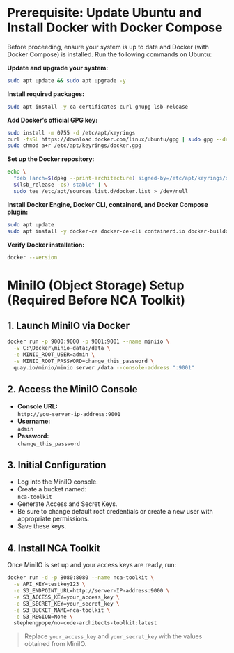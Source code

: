 # Prerequisite: Update Ubuntu and Install Docker with Docker Compose

Before proceeding, ensure your system is up to date and Docker (with Docker Compose) is installed. Run the following commands on Ubuntu:

**Update and upgrade your system:**
```sh
sudo apt update && sudo apt upgrade -y
```

**Install required packages:**
```sh
sudo apt install -y ca-certificates curl gnupg lsb-release
```

**Add Docker’s official GPG key:**
```sh
sudo install -m 0755 -d /etc/apt/keyrings
curl -fsSL https://download.docker.com/linux/ubuntu/gpg | sudo gpg --dearmor -o /etc/apt/keyrings/docker.gpg
sudo chmod a+r /etc/apt/keyrings/docker.gpg
```

**Set up the Docker repository:**
```sh
echo \
  "deb [arch=$(dpkg --print-architecture) signed-by=/etc/apt/keyrings/docker.gpg] https://download.docker.com/linux/ubuntu \
  $(lsb_release -cs) stable" | \
  sudo tee /etc/apt/sources.list.d/docker.list > /dev/null
```

**Install Docker Engine, Docker CLI, containerd, and Docker Compose plugin:**
```sh
sudo apt update
sudo apt install -y docker-ce docker-ce-cli containerd.io docker-buildx-plugin docker-compose-plugin
```

**Verify Docker installation:**
```sh
docker --version
```

# MiniIO (Object Storage) Setup (Required Before NCA Toolkit)

## 1. Launch MiniIO via Docker

```sh
docker run -p 9000:9000 -p 9001:9001 --name miniio \
  -v C:\Docker\minio-data:/data \
  -e MINIO_ROOT_USER=admin \
  -e MINIO_ROOT_PASSWORD=change_this_password \
  quay.io/minio/minio server /data --console-address ":9001"
```

## 2. Access the MiniIO Console

- **Console URL:**  
  `http://you-server-ip-address:9001`
- **Username:**  
  `admin`
- **Password:**  
  `change_this_password`

## 3. Initial Configuration

- Log into the MiniIO console.
- Create a bucket named:  
  `nca-toolkit`
- Generate Access and Secret Keys.
- Be sure to change default root credentials or create a new user with appropriate permissions.
- Save these keys.

## 4. Install NCA Toolkit

Once MiniIO is set up and your access keys are ready, run:

```sh
docker run -d -p 8080:8080 --name nca-toolkit \
  -e API_KEY=testkey123 \
  -e S3_ENDPOINT_URL=http://server-IP-address:9000 \
  -e S3_ACCESS_KEY=your_access_key \
  -e S3_SECRET_KEY=your_secret_key \
  -e S3_BUCKET_NAME=nca-toolkit \
  -e S3_REGION=None \
  stephengpope/no-code-architects-toolkit:latest
```

> Replace `your_access_key` and `your_secret_key` with the values obtained from MiniIO.
